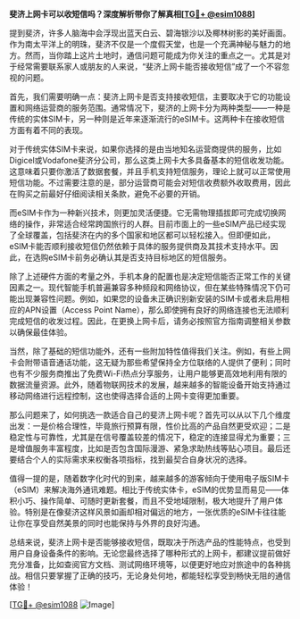 **斐济上网卡可以收短信吗？深度解析带你了解真相[[TG💪+ @esim1088](https://t.me/s/esim1088)]**

提到斐济，许多人脑海中会浮现出蓝天白云、碧海银沙以及椰林树影的美好画面。作为南太平洋上的明珠，斐济不仅是一个度假天堂，也是一个充满神秘与魅力的地方。然而，当你踏上这片土地时，通信问题可能成为你关注的重点之一。尤其是对于经常需要联系家人或朋友的人来说，“斐济上网卡能否接收短信”成了一个不容忽视的问题。

首先，我们需要明确一点：斐济上网卡是否支持接收短信，主要取决于它的功能设置和网络运营商的服务范围。通常情况下，斐济的上网卡分为两种类型——一种是传统的实体SIM卡，另一种则是近年来逐渐流行的eSIM卡。这两种卡在接收短信方面有着不同的表现。

对于传统实体SIM卡来说，如果你选择的是由当地知名运营商提供的服务，比如Digicel或Vodafone斐济分公司，那么这类上网卡大多具备基本的短信收发功能。这意味着只要你激活了数据套餐，并且手机支持短信服务，理论上就可以正常使用短信功能。不过需要注意的是，部分运营商可能会对短信收费额外收取费用，因此在购买之前最好仔细阅读相关条款，避免不必要的开销。

而eSIM卡作为一种新兴技术，则更加灵活便捷。它无需物理插拔即可完成切换网络的操作，非常适合经常跨国旅行的人群。目前市面上的一些eSIM产品已经实现了全球覆盖，包括斐济在内的多个国家和地区都可以轻松接入。但即便如此，eSIM卡能否顺利接收短信仍然依赖于具体的服务提供商及其技术支持水平。因此，在选购eSIM卡前务必确认其是否支持目标地区的短信服务。

除了上述硬件方面的考量之外，手机本身的配置也是决定短信能否正常工作的关键因素之一。现代智能手机普遍兼容多种频段和网络协议，但在某些特殊情况下仍可能出现兼容性问题。例如，如果您的设备未正确识别新安装的SIM卡或者未启用相应的APN设置（Access Point Name），那么即使拥有良好的网络连接也无法顺利完成短信的收发过程。因此，在更换上网卡后，请务必按照官方指南调整相关参数以确保最佳体验。

当然，除了基础的短信功能外，还有一些附加特性值得我们关注。例如，有些上网卡会附带语音通话功能，这无疑为那些希望保持全方位联络的人提供了便利；同时也有不少服务商推出了免费Wi-Fi热点分享服务，让用户能够更高效地利用有限的数据流量资源。此外，随着物联网技术的发展，越来越多的智能设备开始支持通过移动网络进行远程控制，这也使得选择合适的上网卡变得更加重要。

那么问题来了，如何挑选一款适合自己的斐济上网卡呢？首先可以从以下几个维度出发：一是价格合理性，毕竟旅行预算有限，性价比高的产品自然更受欢迎；二是稳定性与可靠性，尤其是在信号覆盖较差的情况下，稳定的连接显得尤为重要；三是增值服务丰富程度，比如是否包含国际漫游、紧急求助热线等贴心项目。最后还要结合个人的实际需求来权衡各项指标，找到最契合自身状况的选择。

值得一提的是，随着数字化时代的到来，越来越多的游客倾向于使用电子版SIM卡（eSIM）来解决海外通讯难题。相比于传统实体卡，eSIM的优势显而易见——体积小巧、操作简单、可随时更新套餐，而且不受地域限制，极大地提升了用户体验。特别是在像斐济这样风景如画却相对偏远的地方，一张优质的eSIM卡往往能让你在享受自然美景的同时也能保持与外界的良好沟通。

总结来说，斐济上网卡是否能够接收短信，既取决于所选产品的性能特点，也受到用户自身设备条件的影响。无论您最终选择了哪种形式的上网卡，都建议提前做好充分准备，比如查阅官方文档、测试网络环境等，以便更好地应对旅途中的各种挑战。相信只要掌握了正确的技巧，无论身处何地，都能轻松享受到畅快无阻的通信体验！

[[TG💪+ @esim1088](https://t.me/s/esim1088) ![Image](https://i.postimg.cc/4NQfJmqS/Snipaste-2025-05-13-00-14-12.png)]